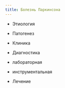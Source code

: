 ```yaml
---
title: Болезнь Паркинсона
---
```


- Этиология

- Патогенез

- Клиника

- Диагностика
- лабораторная
- инструментальная

- Лечение
